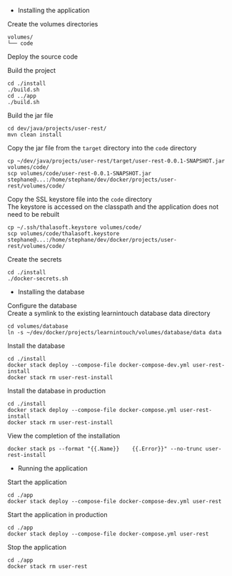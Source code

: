 - Installing the application  
  
Create the volumes directories
```
volumes/
└── code
```

Deploy the source code  

Build the project
```
cd ./install
./build.sh
cd ../app
./build.sh
```

Build the jar file
```
cd dev/java/projects/user-rest/
mvn clean install
```

Copy the jar file from the `target` directory into the `code` directory
```
cp ~/dev/java/projects/user-rest/target/user-rest-0.0.1-SNAPSHOT.jar volumes/code/
scp volumes/code/user-rest-0.0.1-SNAPSHOT.jar stephane@...:/home/stephane/dev/docker/projects/user-rest/volumes/code/
```

Copy the SSL keystore file into the `code` directory  
The keystore is accessed on the classpath and the application does not need to be rebuilt
```
cp ~/.ssh/thalasoft.keystore volumes/code/
scp volumes/code/thalasoft.keystore stephane@...:/home/stephane/dev/docker/projects/user-rest/volumes/code/
```

Create the secrets
```
cd ./install
./docker-secrets.sh
```

- Installing the database

Configure the database  
Create a symlink to the existing learnintouch database data directory
```
cd volumes/database
ln -s ~/dev/docker/projects/learnintouch/volumes/database/data data
```

Install the database
```
cd ./install
docker stack deploy --compose-file docker-compose-dev.yml user-rest-install
docker stack rm user-rest-install
```

Install the database in production
```
cd ./install
docker stack deploy --compose-file docker-compose.yml user-rest-install
docker stack rm user-rest-install
```

View the completion of the installation
```
docker stack ps --format "{{.Name}}    {{.Error}}" --no-trunc user-rest-install
```

- Running the application  

Start the application
```
cd ./app
docker stack deploy --compose-file docker-compose-dev.yml user-rest
```

Start the application in production
```
cd ./app
docker stack deploy --compose-file docker-compose.yml user-rest
```

Stop the application
```
cd ./app
docker stack rm user-rest
```
